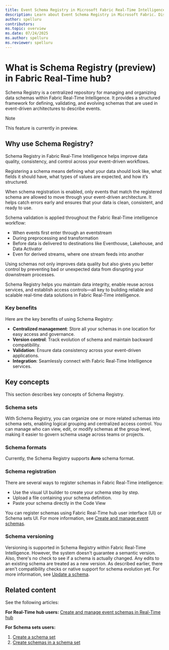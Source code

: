 ```yaml
---
title: Event Schema Registry in Microsoft Fabric Real-Time Intelligence
description: Learn about Event Schema Registry in Microsoft Fabric. Discover how this centralized repository manages data schemas and improves data quality.
author: spelluru
contributors: 
ms.topic: overview
ms.date: 07/24/2025
ms.author: spelluru
ms.reviewer: spelluru
---
```


# What is Schema Registry (preview) in Fabric Real-Time hub? 

Schema Registry is a centralized repository for managing and organizing data schemas within Fabric Real-Time Intelligence. It provides a structured framework for defining, validating, and evolving schemas that are used in event-driven architectures to describe events.

> [!NOTE]
> This feature is currently in preview.

## Why use Schema Registry?
Schema Registry in Fabric Real-Time Intelligence helps improve data quality, consistency, and control across your event-driven workflows. 

Registering a schema means defining what your data should look like, what fields it should have, what types of values are expected, and how it’s structured. 

When schema registration is enabled, only events that match the registered schema are allowed to move through your event-driven architecture. It helps catch errors early and ensures that your data is clean, consistent, and ready to use. 

Schema validation is applied throughout the Fabric Real-Time intelligence workflow: 

- When events first enter through an eventstream 
- During preprocessing and transformation 
- Before data is delivered to destinations like Eventhouse, Lakehouse, and Data Activator 
- Even for derived streams, where one stream feeds into another 

Using schemas not only improves data quality but also gives you better control by preventing bad or unexpected data from disrupting your downstream processes. 

Schema Registry helps you maintain data integrity, enable reuse across services, and establish access controls—all key to building reliable and scalable real-time data solutions in Fabric Real-Time intelligence. 

### Key benefits
Here are the key benefits of using Schema Registry: 

- **Centralized management**: Store all your schemas in one location for easy access and governance.
- **Version control**: Track evolution of schema and maintain backward compatibility.
- **Validation**: Ensure data consistency across your event-driven applications.
- **Integration**: Seamlessly connect with Fabric Real-Time Intelligence services.

## Key concepts 
This section describes key concepts of Schema Registry. 

### Schema sets
With Schema Registry, you can organize one or more related schemas into schema sets, enabling logical grouping and centralized access control. You can manage who can view, edit, or modify schemas at the group level, making it easier to govern schema usage across teams or projects. 

### Schema formats
Currently, the Schema Registry supports **Avro** schema format.

### Schema registration
There are several ways to register schemas in Fabric Real-Time intelligence: 

- Use the visual UI builder to create your schema step by step.
- Upload a file containing your schema definition.
- Paste your schema directly in the Code View 

You can register schemas using Fabric Real-Time hub user interface (UI) or Schema sets UI. For more information, see [Create and manage event schemas](create-manage-event-schemas.md). 

### Schema versioning
Versioning is supported in Schema Registry within Fabric Real-Time Intelligence. However, the system doesn't guarantee a semantic version. Also, there's no check to see if a schema is actually changed. Any edits to an existing schema are treated as a new version. As described earlier, there aren't compatibility checks or native support for schema evolution yet. For more information, see [Update a schema](create-manage-event-schemas.md#update-an-event-schema).


## Related content
See the following articles:

**For Real-Time hub users:**
[Create and manage event schemas in Real-Time hub](create-manage-event-schemas-real-time-hub.md)

**For Schema sets users:**
1. [Create a schema set](create-manage-event-schema-sets.md)
2. [Create schemas in a schema set](create-manage-event-schemas.md)

